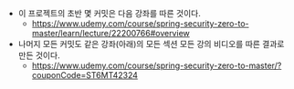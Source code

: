 - 이 프로젝트의 초반 몇 커밋은 다음 강좌를 따른 것이다.
  - https://www.udemy.com/course/spring-security-zero-to-master/learn/lecture/22200766#overview
- 나머지 모든 커밋도 같은 강좌(아래)의 모든 섹션 모든 강의 비디오를 따른 결과로 만든 것이다.
  - https://www.udemy.com/course/spring-security-zero-to-master/?couponCode=ST6MT42324

